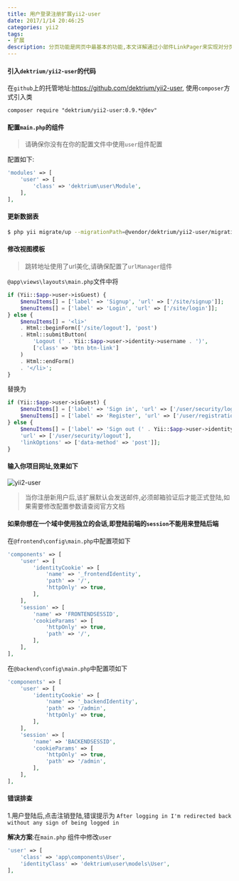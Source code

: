 ```yaml
---
title: 用户登录注册扩展yii2-user
date: 2017/1/14 20:46:25
categories: yii2
tags: 
- 扩展
description: 分页功能是网页中最基本的功能,本文详解通过小部件LinkPager来实现对分页的显示与控制
---
```

#### 引入`dektrium/yii2-user`的代码
在`github`上的托管地址:[https:\/\/github.com\/dektrium\/yii2-user](https://github.com/dektrium/yii2-user),
使用`composer`方式引入类

```
composer require "dektrium/yii2-user:0.9.*@dev"
```

#### 配置`main.php`的组件
>请确保你没有在你的配置文件中使用`user`组件配置

配置如下:
```php
'modules' => [
	'user' => [
		'class' => 'dektrium\user\Module',
	],
],
```

#### 更新数据表
```bash
$ php yii migrate/up --migrationPath=@vendor/dektrium/yii2-user/migrations
```

#### 修改视图模板

>跳转地址使用了url美化,请确保配置了`urlManager`组件

`@app\views\layouts\main.php`文件中将

```php
if (Yii::$app->user->isGuest) {
	$menuItems[] = ['label' => 'Signup', 'url' => ['/site/signup']];
	$menuItems[] = ['label' => 'Login', 'url' => ['/site/login']];
} else {
	$menuItems[] = '<li>'
	. Html::beginForm(['/site/logout'], 'post')
	. Html::submitButton(
		'Logout (' . Yii::$app->user->identity->username . ')',
		['class' => 'btn btn-link']
	)
	. Html::endForm()
	. '</li>';
}
```

替换为

```php
if (Yii::$app->user->isGuest) {
	$menuItems[] = ['label' => 'Sign in', 'url' => ['/user/security/login']];
	$menuItems[] = ['label' => 'Register', 'url' => ['/user/registration/register'], 'visible' => Yii::$app->user->isGuest];
} else {
	$menuItems[] = ['label' => 'Sign out (' . Yii::$app->user->identity->username . ')',
	'url' => ['/user/security/logout'],
	'linkOptions' => ['data-method' => 'post']];
}
```
#### 输入你项目网址,效果如下
![yii2-user](http://ooqid2far.bkt.clouddn.com/yii2-user.png)

>当你注册新用户后,该扩展默认会发送邮件,必须邮箱验证后才能正式登陆,如果需要修改配置参数请查阅官方文档

#### 如果你想在一个域中使用独立的会话,即登陆前端的`session`不能用来登陆后端

在`@frontend\config\main.php`中配置项如下
```php
'components' => [
	'user' => [
		'identityCookie' => [
			'name' => '_frontendIdentity',
			'path' => '/',
			'httpOnly' => true,
		],
	],
	'session' => [
		'name' => 'FRONTENDSESSID',
		'cookieParams' => [
			'httpOnly' => true,
			'path' => '/',
		],
	],
],
```
在`@backend\config\main.php`中配置项如下
```php
'components' => [
	'user' => [
		'identityCookie' => [
			'name' => '_backendIdentity',
			'path' => '/admin',
			'httpOnly' => true,
		],
	],
	'session' => [
		'name' => 'BACKENDSESSID',
		'cookieParams' => [
			'httpOnly' => true,
			'path' => '/admin',
		],
	],
],
```
#### 错误排查

1.用户登陆后,点击注销登陆,错误提示为
`After logging in I'm redirected back without any sign of being logged in`

**解决方案**:在`main.php` 组件中修改`user`
```php
'user' => [
	'class' => 'app\components\User',
	'identityClass' => 'dektrium\user\models\User',
],
```






